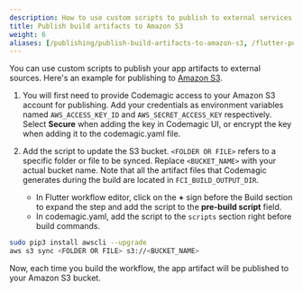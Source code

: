 ```yaml
---
description: How to use custom scripts to publish to external services
title: Publish build artifacts to Amazon S3
weight: 6
aliases: [/publishing/publish-build-artifacts-to-amazon-s3, /flutter-publishing/publish-build-artifacts-to-amazon-s3]
---
```


You can use custom scripts to publish your app artifacts to external sources. Here's an example for publishing to [Amazon S3](https://aws.amazon.com/s3/).

1.  You will first need to provide Codemagic access to your Amazon S3 account for publishing. Add your credentials as environment variables named `AWS_ACCESS_KEY_ID` and `AWS_SECRET_ACCESS_KEY` respectively. Select **Secure** when adding the key in Codemagic UI, or encrypt the key when adding it to the codemagic.yaml file.
2.  Add the script to update the S3 bucket. `<FOLDER OR FILE>` refers to a specific folder or file to be synced. Replace `<BUCKET_NAME>` with your actual bucket name. Note that all the artifact files that Codemagic generates during the build are located in `FCI_BUILD_OUTPUT_DIR`.
    
    * In Flutter workflow editor, click on the **+** sign before the Build section to expand the step and add the script to the **pre-build script** field.
    * In codemagic.yaml, add the script to the `scripts` section right before build commands.

```bash
sudo pip3 install awscli --upgrade
aws s3 sync <FOLDER OR FILE> s3://<BUCKET_NAME>
```

Now, each time you build the workflow, the app artifact will be published to your Amazon S3 bucket.
